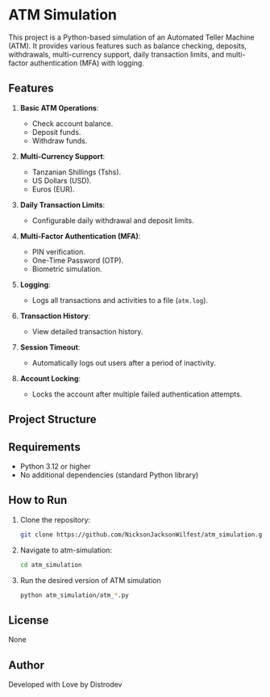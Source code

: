 # ATM Simulation

This project is a Python-based simulation of an Automated Teller Machine (ATM). It provides various features such as balance checking, deposits, withdrawals, multi-currency support, daily transaction limits, and multi-factor authentication (MFA) with logging.

## Features

1. **Basic ATM Operations**:
   - Check account balance.
   - Deposit funds.
   - Withdraw funds.

2. **Multi-Currency Support**:
   - Tanzanian Shillings (Tshs).
   - US Dollars (USD).
   - Euros (EUR).

3. **Daily Transaction Limits**:
   - Configurable daily withdrawal and deposit limits.

4. **Multi-Factor Authentication (MFA)**:
   - PIN verification.
   - One-Time Password (OTP).
   - Biometric simulation.

5. **Logging**:
   - Logs all transactions and activities to a file (`atm.log`).

6. **Transaction History**:
   - View detailed transaction history.

7. **Session Timeout**:
   - Automatically logs out users after a period of inactivity.

8. **Account Locking**:
   - Locks the account after multiple failed authentication attempts.

## Project Structure

## Requirements

- Python 3.12 or higher
- No additional dependencies (standard Python library)

## How to Run

1. Clone the repository:

   ```sh
   git clone https://github.com/NicksonJacksonWilfest/atm_simulation.git
   ```

2. Navigate to atm-simulation:

    ```sh
    cd atm_simulation
    ```

3. Run the desired version of ATM simulation

   ```sh
   python atm_simulation/atm_*.py
   ```

## License

None

## Author

Developed with Love by Distrodev
